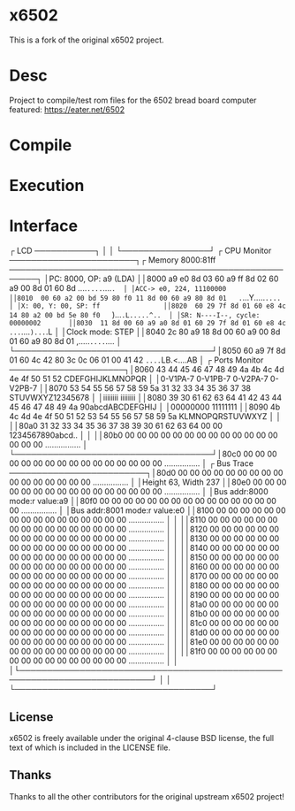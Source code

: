# x6502
This is a fork of the original x6502 project.

# Desc

Project to compile/test rom files for the 6502 bread board computer featured: https://eater.net/6502

# Compile

# Execution



# Interface


┌ LCD ───────────┐
│
│
└────────────────┘
┌ CPU Monitor ───────────────────────┐┌ Memory  8000:81ff ───────────────────────────────────────────────────────┐
│PC: 8000, OP: a9 (LDA)              ││8000  a9 e0 8d 03 60 a9 ff 8d 02 60 a9 00 8d 01 60 8d   ....`....`....`.  │
│ACC-> e0, 224, 11100000             ││8010  00 60 a2 00 bd 59 80 f0 11 8d 00 60 a9 80 8d 01   .`...Y.....`....  │
│X: 00, Y: 00, SP: ff                ││8020  60 29 7f 8d 01 60 e8 4c 14 80 a2 00 bd 5e 80 f0   `)...`.L.....^..  │
│SR: N----I--, cycle: 00000002       ││8030  11 8d 00 60 a9 a0 8d 01 60 29 7f 8d 01 60 e8 4c   ...`....`)...`.L  │
│Clock mode: STEP                    ││8040  2c 80 a9 18 8d 00 60 a9 00 8d 01 60 a9 80 8d 01   ,.....`....`....  │
└────────────────────────────────────┘│8050  60 a9 7f 8d 01 60 4c 42 80 3c 0c 06 01 00 41 42   `....`LB.<....AB  │
┌ Ports Monitor ─────────────────────┐│8060  43 44 45 46 47 48 49 4a 4b 4c 4d 4e 4f 50 51 52   CDEFGHIJKLMNOPQR  │
│0-V1PA-7 0-V1PB-7 0-V2PA-7 0-V2PB-7 ││8070  53 54 55 56 57 58 59 5a 31 32 33 34 35 36 37 38   STUVWXYZ12345678  │
│iiiiiiii iiiiiiii                   ││8080  39 30 61 62 63 64 41 42 43 44 45 46 47 48 49 4a   90abcdABCDEFGHIJ  │
│00000000 11111111                   ││8090  4b 4c 4d 4e 4f 50 51 52 53 54 55 56 57 58 59 5a   KLMNOPQRSTUVWXYZ  │
│                                    ││80a0  31 32 33 34 35 36 37 38 39 30 61 62 63 64 00 00   1234567890abcd..  │
│                                    ││80b0  00 00 00 00 00 00 00 00 00 00 00 00 00 00 00 00   ................  │
└────────────────────────────────────┘│80c0  00 00 00 00 00 00 00 00 00 00 00 00 00 00 00 00   ................  │
┌ Bus Trace ─────────────────────────┐│80d0  00 00 00 00 00 00 00 00 00 00 00 00 00 00 00 00   ................  │
│Height 63, Width 237                ││80e0  00 00 00 00 00 00 00 00 00 00 00 00 00 00 00 00   ................  │
│Bus addr:8000 mode:r value:a9       ││80f0  00 00 00 00 00 00 00 00 00 00 00 00 00 00 00 00   ................  │
│Bus addr:8001 mode:r value:e0       ││8100  00 00 00 00 00 00 00 00 00 00 00 00 00 00 00 00   ................  │
│                                    ││8110  00 00 00 00 00 00 00 00 00 00 00 00 00 00 00 00   ................  │
│                                    ││8120  00 00 00 00 00 00 00 00 00 00 00 00 00 00 00 00   ................  │
│                                    ││8130  00 00 00 00 00 00 00 00 00 00 00 00 00 00 00 00   ................  │
│                                    ││8140  00 00 00 00 00 00 00 00 00 00 00 00 00 00 00 00   ................  │
│                                    ││8150  00 00 00 00 00 00 00 00 00 00 00 00 00 00 00 00   ................  │
│                                    ││8160  00 00 00 00 00 00 00 00 00 00 00 00 00 00 00 00   ................  │
│                                    ││8170  00 00 00 00 00 00 00 00 00 00 00 00 00 00 00 00   ................  │
│                                    ││8180  00 00 00 00 00 00 00 00 00 00 00 00 00 00 00 00   ................  │
│                                    ││8190  00 00 00 00 00 00 00 00 00 00 00 00 00 00 00 00   ................  │
│                                    ││81a0  00 00 00 00 00 00 00 00 00 00 00 00 00 00 00 00   ................  │
│                                    ││81b0  00 00 00 00 00 00 00 00 00 00 00 00 00 00 00 00   ................  │
│                                    ││81c0  00 00 00 00 00 00 00 00 00 00 00 00 00 00 00 00   ................  │
│                                    ││81d0  00 00 00 00 00 00 00 00 00 00 00 00 00 00 00 00   ................  │
│                                    ││81e0  00 00 00 00 00 00 00 00 00 00 00 00 00 00 00 00   ................  │
│                                    ││81f0  00 00 00 00 00 00 00 00 00 00 00 00 00 00 00 00   ................  │
│                                    │└──────────────────────────────────────────────────────────────────────────┘
│                                    │
└────────────────────────────────────┘


## License
x6502 is freely available under the original 4-clause BSD license, the full text of which is included in the LICENSE file.

## Thanks
Thanks to all the other contributors for the original upstream x6502 project! 
